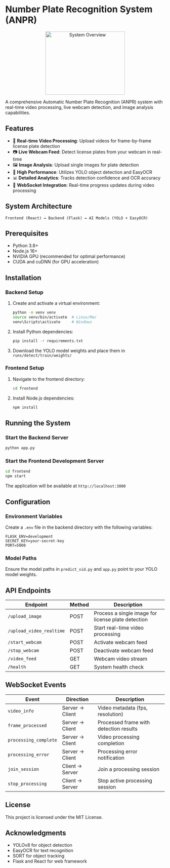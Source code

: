 # Number Plate Recognition System (ANPR)

<p align="center">
  <img src="https://github.com/Tkvmaster/ANPR-System/blob/main/utility_files/anpr_logo.jpg" alt="System Overview" width="251" height="200"/>
</p>

A comprehensive Automatic Number Plate Recognition (ANPR) system with real-time video processing, live webcam detection, and image analysis capabilities.

## Features

- 🎥 **Real-time Video Processing**: Upload videos for frame-by-frame license plate detection
- 📷 **Live Webcam Feed**: Detect license plates from your webcam in real-time
- 🖼️ **Image Analysis**: Upload single images for plate detection
- 🚀 **High Performance**: Utilizes YOLO object detection and EasyOCR
- 📊 **Detailed Analytics**: Tracks detection confidence and OCR accuracy
- 🔌 **WebSocket Integration**: Real-time progress updates during video processing

## System Architecture

```
Frontend (React) ↔ Backend (Flask) ↔ AI Models (YOLO + EasyOCR)
```

## Prerequisites

- Python 3.8+
- Node.js 16+
- NVIDIA GPU (recommended for optimal performance)
- CUDA and cuDNN (for GPU acceleration)

## Installation

### Backend Setup

1. Create and activate a virtual environment:
   ```bash
   python -m venv venv
   source venv/bin/activate  # Linux/Mac
   venv\Scripts\activate     # Windows
   ```

2. Install Python dependencies:
   ```bash
   pip install -r requirements.txt
   ```

3. Download the YOLO model weights and place them in `runs/detect/train/weights/`

### Frontend Setup

1. Navigate to the frontend directory:
   ```bash
   cd frontend
   ```

2. Install Node.js dependencies:
   ```bash
   npm install
   ```

## Running the System

### Start the Backend Server
```bash
python app.py
```

### Start the Frontend Development Server
```bash
cd frontend
npm start
```

The application will be available at `http://localhost:3000`

## Configuration

### Environment Variables

Create a `.env` file in the backend directory with the following variables:

```
FLASK_ENV=development
SECRET_KEY=your-secret-key
PORT=5000
```

### Model Paths

Ensure the model paths in `predict_vid.py` and `app.py` point to your YOLO model weights.

## API Endpoints

| Endpoint | Method | Description |
|----------|--------|-------------|
| `/upload_image` | POST | Process a single image for license plate detection |
| `/upload_video_realtime` | POST | Start real-time video processing |
| `/start_webcam` | POST | Activate webcam feed |
| `/stop_webcam` | POST | Deactivate webcam feed |
| `/video_feed` | GET | Webcam video stream |
| `/health` | GET | System health check |

## WebSocket Events

| Event | Direction | Description |
|-------|-----------|-------------|
| `video_info` | Server → Client | Video metadata (fps, resolution) |
| `frame_processed` | Server → Client | Processed frame with detection results |
| `processing_complete` | Server → Client | Video processing completion |
| `processing_error` | Server → Client | Processing error notification |
| `join_session` | Client → Server | Join a processing session |
| `stop_processing` | Client → Server | Stop active processing session |

## License

This project is licensed under the MIT License.

## Acknowledgments

- YOLOv8 for object detection
- EasyOCR for text recognition
- SORT for object tracking
- Flask and React for web framework
